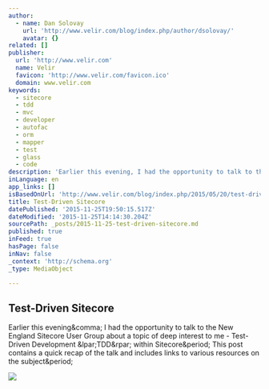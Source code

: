 ```yaml
---
author:
  - name: Dan Solovay
    url: 'http://www.velir.com/blog/index.php/author/dsolovay/'
    avatar: {}
related: []
publisher:
  url: 'http://www.velir.com'
  name: Velir
  favicon: 'http://www.velir.com/favicon.ico'
  domain: www.velir.com
keywords:
  - sitecore
  - tdd
  - mvc
  - developer
  - autofac
  - orm
  - mapper
  - test
  - glass
  - code
description: 'Earlier this evening, I had the opportunity to talk to the New England Sitecore User Group about a topic of deep interest to me - Test-Driven Development (TDD) within Sitecore. This post contains a quick recap of the talk and includes links to various resources on the subject.'
inLanguage: en
app_links: []
isBasedOnUrl: 'http://www.velir.com/blog/index.php/2015/05/20/test-driven-sitecore/'
title: Test-Driven Sitecore
datePublished: '2015-11-25T19:50:15.517Z'
dateModified: '2015-11-25T14:14:30.204Z'
sourcePath: _posts/2015-11-25-test-driven-sitecore.md
published: true
inFeed: true
hasPage: false
inNav: false
_context: 'http://schema.org'
_type: MediaObject

---
```

<article style=""><h1>Test-Driven Sitecore</h1><p>Earlier this evening&amp;comma; I had the opportunity to talk to the New England Sitecore User Group about a topic of deep interest to me - Test-Driven Development &amp;lpar;TDD&amp;rpar; within Sitecore&amp;period; This post contains a quick recap of the talk and includes links to various resources on the subject&amp;period;</p><img src="http://www.velir.com/blog/wp-content/uploads/2015/05/Test-Driven-Sitecore-3-e1432164101445.jpg" /></article>